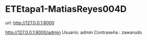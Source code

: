 # ETEtapa1-MatiasReyes004D

url: http://127.0.0.1:8000


http://127.0.0.1:8000/admin
Usuario: admin
Contraseña : zawarudo


